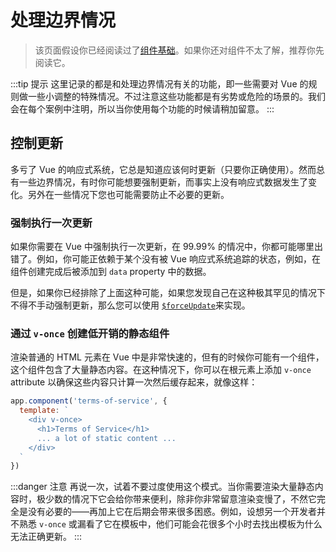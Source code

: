 # 处理边界情况

> 该页面假设你已经阅读过了[组件基础](component-basics.md)。如果你还对组件不太了解，推荐你先阅读它。

:::tip 提示
这里记录的都是和处理边界情况有关的功能，即一些需要对 Vue 的规则做一些小调整的特殊情况。不过注意这些功能都是有劣势或危险的场景的。我们会在每个案例中注明，所以当你使用每个功能的时候请稍加留意。
:::

## 控制更新

多亏了 Vue 的响应式系统，它总是知道应该何时更新（只要你正确使用）。然而总有一些边界情况，有时你可能想要强制更新，而事实上没有响应式数据发生了变化。另外在一些情况下您也可能需要防止不必要的更新。

### 强制执行一次更新

如果你需要在 Vue 中强制执行一次更新，在 99.99% 的情况中，你都可能哪里出错了。例如，你可能正依赖于某个没有被 Vue 响应式系统追踪的状态，例如，在组件创建完成后被添加到 `data` property 中的数据。

但是，如果你已经排除了上面这种可能，如果您发现自己在这种极其罕见的情况下不得不手动强制更新，那么您可以使用 [`$forceUpdate`](../api/instance-methods.html#forceupdate)来实现。

### 通过 `v-once` 创建低开销的静态组件

渲染普通的 HTML 元素在 Vue 中是非常快速的，但有的时候你可能有一个组件，这个组件包含了大量静态内容。在这种情况下，你可以在根元素上添加 `v-once` attribute 以确保这些内容只计算一次然后缓存起来，就像这样：

```js
app.component('terms-of-service', {
  template: `
    <div v-once>
      <h1>Terms of Service</h1>
      ... a lot of static content ...
    </div>
  `
})
```

:::danger 注意
再说一次，试着不要过度使用这个模式。当你需要渲染大量静态内容时，极少数的情况下它会给你带来便利，除非你非常留意渲染变慢了，不然它完全是没有必要的——再加上它在后期会带来很多困惑。例如，设想另一个开发者并不熟悉 `v-once` 或漏看了它在模板中，他们可能会花很多个小时去找出模板为什么无法正确更新。
:::

